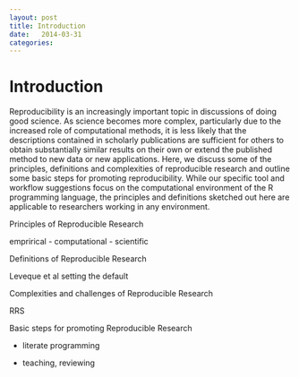 ```yaml
---
layout: post
title: Introduction 
date:   2014-03-31 
categories: 
---
```


# Introduction 

Reproducibility is an increasingly important topic in discussions of doing good science. As science becomes more complex, particularly due to the increased role of computational methods, it is less likely that the descriptions contained in scholarly publications are sufficient for others to obtain substantially similar results on their own or extend the published method to new data or new applications. Here, we discuss some of the principles, definitions and complexities of reproducible research and outline some basic steps for promoting reproducibility. While our specific tool and workflow suggestions focus on the computational environment of the R programming language, the principles and definitions sketched out here are applicable to researchers working in any environment. 

Principles of Reproducible Research

emprirical - computational - scientific  

Definitions of Reproducible Research

Leveque et al setting the default

Complexities and challenges of Reproducible Research

RRS

Basic steps for promoting Reproducible Research 

- literate programming

- teaching, reviewing